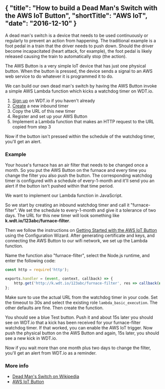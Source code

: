 {
  "title": "How to build a Dead Man's Switch with the AWS IoT Button",
  "shortTitle": "AWS IoT",
  "date": "2016-12-10"
}
---
A dead man's switch is a device that needs to be used continuously or regularly to prevent an action from happening. The traditional example is a foot pedal in a train that the driver needs to push down. Should the driver become incapacitated (heart attack, for example), the foot pedal is likely released causing the train to automatically stop (the action).

The AWS Button is a very simple IoT device that has just one physical button. When the button is pressed, the device sends a signal to an AWS web service to do whatever it is programmed it to do.

We can build our own dead man's switch by having the AWS Button invoke a simple AWS Lambda function which kicks a watchdog timer on WDT.io.

1. [Sign up](https://wdt.io/signup) on WDT.io if you haven't already
2. [Create](inbound_timer.html) a new inbound timer
3. Copy the URL of this new timer
4. Register and set up your AWS Button
5. Implement a Lambda function that makes an HTTP request to the URL copied from step 3

Now if the button isn't pressed within the schedule of the watchdog timer, you'll get an alert.

### Example

Your house's furnace has an air filter that needs to be changed once a month. So you put the AWS Button on the furnace and every time you change the filter you also push the button. The corresponding watchdog timer is configured with a schedule of every-1-month and it'll send you an alert if the button isn't pushed within that time period.

We want to implement our Lambda function in JavaScript.

So we start by creating an inbound watchdog timer and call it "furnace-filter". We set the schedule to every-1-month and give it a tolerance of two days. The URL for this new timer will look something like **k.wdt.io/123abc/furnace-filter**.

Then we follow the instructions on [Getting Started with the AWS IoT Button](https://aws.amazon.com/iotbutton/getting-started/) using the Configuration Wizard. After generating certificate and keys, and connecting the AWS Button to our wifi network, we set up the Lambda function.

Name the function also "furnace-filter", select the Node.js runtime, and enter the following code:

```JavaScript
const http = require('http');

exports.handler = (event, context, callback) => {
    http.get('http://k.wdt.io/123abc/furnace-filter', res => callback(null, 'kicked WDT.io'));
};
```

Make sure to use the actual URL from the watchdog timer in your code. Set the timeout to 30s and select the existing role `lambda_basic_execution`. The other defaults are fine. Then create the function.

You should see a blue Test button. Push it and about 15s later you should see on WDT.io that a kick has been received for your furnace-filter watchdog timer. If that worked, you can enable the AWS IoT trigger. Now push the physical button on the AWS Button and again, 15s later, you should see a new kick in WDT.io.

Now if you wait more than one month plus two days to change the filter, you'll get an alert from WDT.io as a reminder.


### More info

- [Dead Man's Switch on Wikipedia](https://en.wikipedia.org/wiki/Dead_man's_switch)
- [AWS IoT Button](https://aws.amazon.com/iotbutton/)
